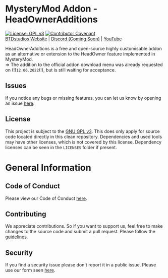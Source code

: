 MysteryMod Addon - HeadOwnerAdditions
==========================
[![License: GPL v3](https://img.shields.io/badge/License-GPLv3-blue.svg)](https://www.gnu.org/licenses/gpl-3.0)
[![Contributor Covenant](https://img.shields.io/badge/Contributor%20Covenant-2.1-4.svg)](#code-of-conduct)
<br>
[BTDstudios Website](https://btdstudios.github.io/) |
[Discord (Coming Soon)]() |
[YouTube](https://youtube.com/@BTDstudios-official)

HeadOwnerAdditions is a free and open-source highly customisable addon as an alternative or extension to the HeadOwner feature implemented in MysteryMod.
<br>
=> The addition to the official addon download menu was already requested on (!)`12.06.2022`(!), but is still waiting for acceptance.

## Issues
If you notice any bugs or missing features, you can let us know by opening an issue
[here](https://github.com/BTDstudios/HeadOwnerAdditions-MysteryMod/issues).

## License
This project is subject to the [GNU GPL v3](https://www.gnu.org/licenses/gpl-3.0.en.html).
This does only apply for source code located directly in this clean repository.
Dependencies and used tools may have other licenses, which is not covered by this license.
Dependency licenses can be seen in the `LICENSES` folder if present.

# General Information
## Code of Conduct
Please view our Code of Conduct [here](https://github.com/BTDstudios/.github/blob/main/CODE_OF_CONDUCT.md).

## Contributing
We appreciate contributions. So if you want to support us,
feel free to make changes to the source code and submit a pull request.
Please follow the [guidelines](https://github.com/BTDstudios/.github/blob/main/CONTRIBUTING.md).

## Security
If you find a security issue please don't report it in a public issue.
Please use our form seen [here](https://github.com/BTDstudios/.github/blob/main/SECURITY.md).